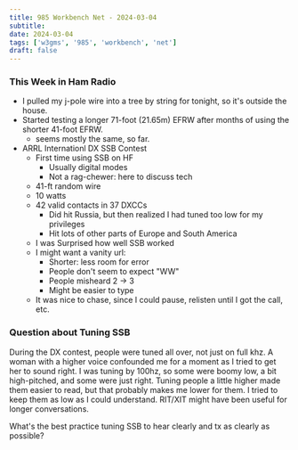 ```yaml
---
title: 985 Workbench Net - 2024-03-04
subtitle: 
date: 2024-03-04
tags: ['w3gms', '985', 'workbench', 'net']
draft: false
---
```


### This Week in Ham Radio
- I pulled my j-pole wire 
  into a tree by string for tonight, 
  so it's outside the house.
- Started testing a longer 71-foot (21.65m) EFRW after months 
  of using the shorter 41-foot EFRW.
  - seems mostly the same, so far.
- ARRL Internationl DX SSB Contest
  - First time using SSB on HF
    - Usually digital modes
    - Not a rag-chewer: here to discuss tech
  - 41-ft random wire
  - 10 watts
  - 42 valid contacts in 37 DXCCs
    - Did hit Russia, but then realized I had tuned too low for my privileges
    - Hit lots of other parts of Europe and South America
  - I was Surprised how well SSB worked
  - I might want a vanity url:
    - Shorter: less room for error
    - People don't seem to expect "WW"
    - People misheard 2 -> 3
    - Might be easier to type
  - It was nice to chase, since I could pause, relisten until I got the call, etc.

### Question about Tuning SSB
During the DX contest,
people were tuned all over, 
not just on full khz.
A woman with a higher voice confounded me 
for a moment
as I tried to get her to sound right.
I was tuning by 100hz,
so some were boomy low, 
a bit high-pitched,
and some were just right.
Tuning people a little higher 
made them easier to read,
but that probably makes me lower for them.
I tried to keep them as low as I could understand.
RIT/XIT might have been useful for longer conversations.

What's the best practice tuning SSB to hear clearly and tx as clearly as possible?
